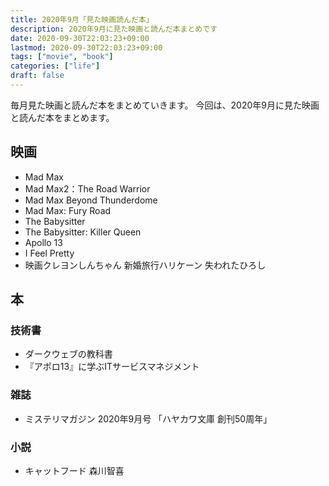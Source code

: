 ```yaml
---
title: 2020年9月「見た映画読んだ本」
description: 2020年9月に見た映画と読んだ本まとめです
date: 2020-09-30T22:03:23+09:00
lastmod: 2020-09-30T22:03:23+09:00
tags: ["movie", "book"]
categories: ["life"]
draft: false
---
```


毎月見た映画と読んだ本をまとめていきます。
今回は、2020年9月に見た映画と読んだ本をまとめます。

## 映画

* Mad Max
* Mad Max2：The Road Warrior
* Mad Max Beyond Thunderdome
* Mad Max: Fury Road
* The Babysitter
* The Babysitter: Killer Queen
* Apollo 13
* I Feel Pretty
* 映画クレヨンしんちゃん 新婚旅行ハリケーン 失われたひろし

## 本

### 技術書

* ダークウェブの教科書
* 『アポロ13』に学ぶITサービスマネジメント

### 雑誌

* ミステリマガジン 2020年9月号 「ハヤカワ文庫 創刊50周年」

### 小説

* キャットフード 森川智喜
